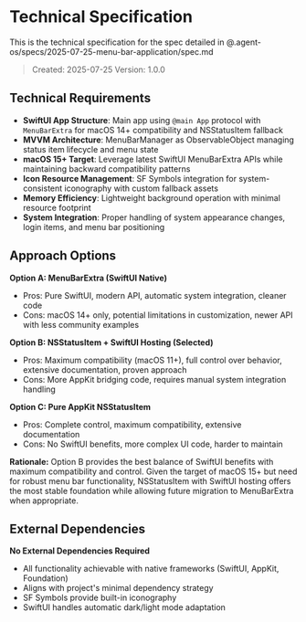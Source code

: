 # Technical Specification

This is the technical specification for the spec detailed in @.agent-os/specs/2025-07-25-menu-bar-application/spec.md

> Created: 2025-07-25
> Version: 1.0.0

## Technical Requirements

- **SwiftUI App Structure**: Main app using `@main App` protocol with `MenuBarExtra` for macOS 14+ compatibility and NSStatusItem fallback
- **MVVM Architecture**: MenuBarManager as ObservableObject managing status item lifecycle and menu state
- **macOS 15+ Target**: Leverage latest SwiftUI MenuBarExtra APIs while maintaining backward compatibility patterns
- **Icon Resource Management**: SF Symbols integration for system-consistent iconography with custom fallback assets
- **Memory Efficiency**: Lightweight background operation with minimal resource footprint
- **System Integration**: Proper handling of system appearance changes, login items, and menu bar positioning

## Approach Options

**Option A: MenuBarExtra (SwiftUI Native)**
- Pros: Pure SwiftUI, modern API, automatic system integration, cleaner code
- Cons: macOS 14+ only, potential limitations in customization, newer API with less community examples

**Option B: NSStatusItem + SwiftUI Hosting (Selected)**
- Pros: Maximum compatibility (macOS 11+), full control over behavior, extensive documentation, proven approach
- Cons: More AppKit bridging code, requires manual system integration handling

**Option C: Pure AppKit NSStatusItem**
- Pros: Complete control, maximum compatibility, extensive documentation
- Cons: No SwiftUI benefits, more complex UI code, harder to maintain

**Rationale:** Option B provides the best balance of SwiftUI benefits with maximum compatibility and control. Given the target of macOS 15+ but need for robust menu bar functionality, NSStatusItem with SwiftUI hosting offers the most stable foundation while allowing future migration to MenuBarExtra when appropriate.

## External Dependencies

**No External Dependencies Required**
- All functionality achievable with native frameworks (SwiftUI, AppKit, Foundation)
- Aligns with project's minimal dependency strategy
- SF Symbols provide built-in iconography
- SwiftUI handles automatic dark/light mode adaptation
